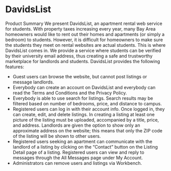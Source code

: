 # DavidsList
Product Summary
We present DavidsList, an apartment rental web service for students. With
property taxes increasing every year, many Bay Area homeowners would like to rent out
their homes and apartments (or simply a bedroom) to students. However, it is difficult for
homeowners to make sure the students they meet on rental websites are actual students.
This is where DavidsList comes in. We provide a service where students can be verified by
their university email address, thus creating a safe and trustworthy marketplace for
landlords and students.
DavidsList provides the following features:

* Guest users can browse the website, but cannot post listings or message landlords.
* Everybody can create an account on DavidsList and everybody can read the Terms and Conditions and the Privacy Policy.
* Everybody is able to use search for listings. Search results may be filtered based on number of bedrooms, price, and distance to campus.
* Registered users can log in with their account info. Once logged in, they can create, edit, and delete listings. In creating a listing at least one picture of the listing must be uploaded, accompanied by a title, price, and address. Landlords are given the option to show only an approximate address on the website; this means that only the ZIP code of the listing will be shown to other users.
* Registered users seeking an apartment can communicate with the landlord of a listing by clicking on the “Contact” button on the Listing Detail page of a listing. Registered users can view and reply to messages through the All Messages page under My Account.
* Administrators can remove users and listings via Workbench.
